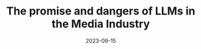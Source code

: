 ---
layout: post
date: 2023-09-15
event: Google
location: Zurich, Switzerland 
title: The promise and dangers of LLMs in the Media Industry
description: 30 minutes Talk at Google Zurich for the DACH Cybersecurity day, in front of leaders of the media industry 
inline: false
redirect_link: https://www.linkedin.com/feed/update/urn:li:activity:7115380267367718912/
---